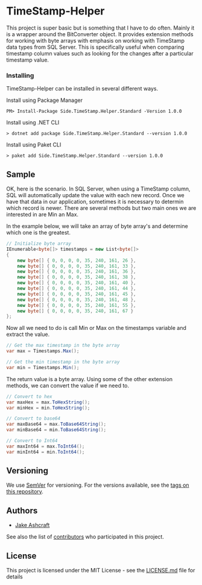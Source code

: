 # TimeStamp-Helper

This project is super basic but is something that I have to do often. Mainly it is a wrapper around the BitConverter object. It provides extension methods for working with byte arrays with emphasis on working with TimeStamp data types from SQL Server. This is specifically useful when comparing timestamp column values such as looking for the changes after a particular timestamp value.

### Installing

TimeStamp-Helper can be installed in several different ways.

Install using Package Manager

```
PM> Install-Package Side.TimeStamp.Helper.Standard -Version 1.0.0
```

Install using .NET CLI

```
> dotnet add package Side.TimeStamp.Helper.Standard --version 1.0.0
```

Install using Paket CLI

```
> paket add Side.TimeStamp.Helper.Standard --version 1.0.0
```

## Sample

OK, here is the scenario. In SQL Server, when using a TimeStamp column, SQL will automatically update the value with each new record.
Once we have that data in our application, sometimes it is necessary to determin which record is newer. There are several methods but 
two main ones we are interested in are Min an Max.

In the example below, we will take an array of byte array's and determine which one is the greatest.

``` csharp
// Initialize byte array
IEnumerable<byte[]> timestamps = new List<byte[]>
{
    new byte[] { 0, 0, 0, 0, 35, 240, 161, 26 },
    new byte[] { 0, 0, 0, 0, 35, 240, 161, 33 },
    new byte[] { 0, 0, 0, 0, 35, 240, 161, 36 },
    new byte[] { 0, 0, 0, 0, 35, 240, 161, 38 },
    new byte[] { 0, 0, 0, 0, 35, 240, 161, 40 },
    new byte[] { 0, 0, 0, 0, 35, 240, 161, 44 },
    new byte[] { 0, 0, 0, 0, 35, 240, 161, 45 },
    new byte[] { 0, 0, 0, 0, 35, 240, 161, 48 },
    new byte[] { 0, 0, 0, 0, 35, 240, 161, 55 },
    new byte[] { 0, 0, 0, 0, 35, 240, 161, 67 }
};
```

Now all we need to do is call Min or Max on the timestamps variable and extract the value.

``` csharp
// Get the max timestamp in the byte array
var max = Timestamps.Max();

// Get the min timestamp in the byte array
var min = Timestamps.Min();
``` 

The return value is a byte array. Using some of the other extension methods, we can convert the value if we need to.

``` csharp
// Convert to hex
var maxHex = max.ToHexString();
var minHex = min.ToHexString();

// Convert to base64
var maxBase64 = max.ToBase64String();
var minBase64 = min.ToBase64String();

// Convert to Int64
var maxInt64 = max.ToInt64();
var minInt64 = min.ToInt64();
```

## Versioning

We use [SemVer](http://semver.org/) for versioning. For the versions available, see the [tags on this repository](https://github.com/sidesoftware/TimeStamp-Helper/tags). 

## Authors

* [Jake Ashcraft](https://github.com/jakeashcraft)

See also the list of [contributors](https://github.com/sidesoftware/TimeStamp-Helper/contributors) who participated in this project.

## License

This project is licensed under the MIT License - see the [LICENSE.md](LICENSE.md) file for details
